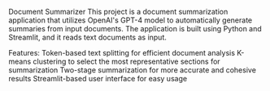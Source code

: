 Document Summarizer
This project is a document summarization application that utilizes OpenAI's GPT-4 model to automatically generate summaries from input documents. The application is built using Python and Streamlit, and it reads text documents as input.

Features:
Token-based text splitting for efficient document analysis
K-means clustering to select the most representative sections for summarization
Two-stage summarization for more accurate and cohesive results
Streamlit-based user interface for easy usage

